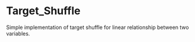 # Target_Shuffle
Simple implementation of target shuffle for linear relationship between two variables.
